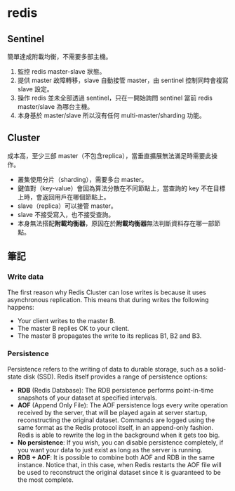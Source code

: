 # redis


## Sentinel

簡單達成附載均衡，不需要多部主機。

1. 監控 redis master-slave 狀態。
2. 提供 master 故障轉移，slave 自動接管 master，由 sentinel 控制同時會複寫 slave 設定。
3. 操作 redis 並未全部透過 sentinel，只在一開始詢問 sentinel 當前 redis master/slave 為哪台主機。
4. 本身基於 master/slave 所以沒有任何 multi-master/sharding 功能。

## Cluster

成本高，至少三部 master（不包含replica），當垂直擴展無法滿足時需要此操作。

- 叢集使用分片（sharding），需要多台 master。
- 鍵值對（key-value）會因為算法分散在不同節點上，當查詢的 key 不在目標上時，會返回用戶在哪個節點上。
- slave（replica）可以接管 master。
- slave 不接受寫入，也不接受查詢。
- 本身無法搭配**附載均衡器**，原因在於**附載均衡器**無法判斷資料存在哪一部節點。

## 筆記

### Write data

The first reason why Redis Cluster can lose writes is because it uses asynchronous replication. This means that during writes the following happens:
- Your client writes to the master B.
- The master B replies OK to your client.
- The master B propagates the write to its replicas B1, B2 and B3.


### Persistence

Persistence refers to the writing of data to durable storage, such as a solid-state disk (SSD). Redis itself provides a range of persistence options:

- **RDB** (Redis Database): The RDB persistence performs point-in-time snapshots of your dataset at specified intervals.
- **AOF** (Append Only File): The AOF persistence logs every write operation received by the server, that will be played again at server startup, reconstructing the original dataset. Commands are logged using the same format as the Redis protocol itself, in an append-only fashion. Redis is able to rewrite the log in the background when it gets too big.
- **No persistence**: If you wish, you can disable persistence completely, if you want your data to just exist as long as the server is running.
- **RDB + AOF**: It is possible to combine both AOF and RDB in the same instance. Notice that, in this case, when Redis restarts the AOF file will be used to reconstruct the original dataset since it is guaranteed to be the most complete.